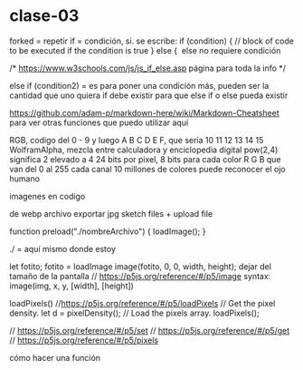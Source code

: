 # clase-03
forked = repetir
if = condición, si. se escribe: 
if (condition) {
// block of code to be executed if the condition is true } else { 
else no requiere condición

/* https://www.w3schools.com/js/js_if_else.asp página para toda la info */

else if (condition2) = es para poner una condición más, pueden ser la cantidad que uno quiera
if debe existir para que else if o else pueda existir

https://github.com/adam-p/markdown-here/wiki/Markdown-Cheatsheet para ver otras funciones que puedo utilizar aquí

RGB, codigo del 0 - 9 y luego A B C D E F, que sería 10 11 12 13 14 15
WolframAlpha, mezcla entre calculadora y enciclopedia digital
pow(2,4) significa 2 elevado a 4 
24 bits por pixel, 8 bits para cada color R G B que van del 0 al 255 cada canal
10 millones de colores puede reconocer el ojo humano


imagenes en codigo

de webp archivo exportar jpg
sketch files + upload file

function preload("./nombreArchivo") {
loadImage();
}

./ = aquí mismo donde estoy

let fotito;
fotito = loadImage
image(fotito, 0, 0, width, height); dejar del tamaño de la pantalla
// https://p5js.org/reference/#/p5/image
syntax: image(img, x, y, [width], [height])

loadPixels() //https://p5js.org/reference/#/p5/loadPixels
// Get the pixel density.
  let d = pixelDensity();
// Load the pixels array.
  loadPixels();

// https://p5js.org/reference/#/p5/set
// https://p5js.org/reference/#/p5/get
// https://p5js.org/reference/#/p5/pixels

cómo hacer una función









